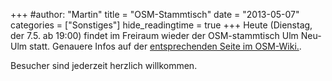 +++
#author: "Martin"
title = "OSM-Stammtisch"
date = "2013-05-07"
categories = ["Sonstiges"]
hide_readingtime = true
+++
Heute (Dienstag, der 7.5. ab 19:00) findet im Freiraum wieder der OSM-stammtisch Ulm Neu-Ulm statt. Genauere Infos auf der [entsprechenden Seite im OSM-Wiki.](http://wiki.openstreetmap.org/wiki/Ulm_Neu-Ulm/Stammtisch).

Besucher sind jederzeit herzlich willkommen.
